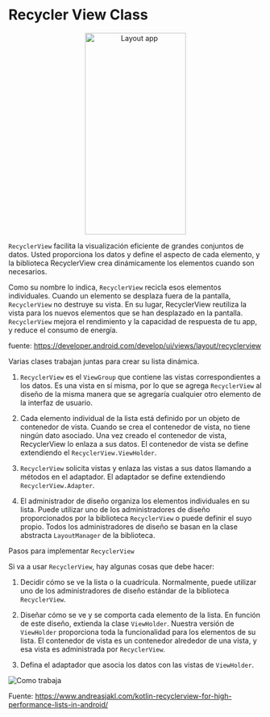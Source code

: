 # Recycler View Class
<p align="center">
<img src="https://github.com/josblax/AplicacionesMoviles/blob/main/userentry.png" alt="Layout app" width="200" height="400">
</p>


`RecyclerView` facilita la visualización eficiente de grandes conjuntos de datos. Usted proporciona los datos y define el aspecto de cada elemento, y la biblioteca RecyclerView crea dinámicamente los elementos cuando son necesarios.

Como su nombre lo indica, `RecyclerView` recicla esos elementos individuales. Cuando un elemento se desplaza fuera de la pantalla, `RecyclerView` no destruye su vista. En su lugar, RecyclerView reutiliza la vista para los nuevos elementos que se han desplazado en la pantalla. `RecyclerView` mejora el rendimiento y la capacidad de respuesta de tu app, y reduce el consumo de energía.

fuente: https://developer.android.com/develop/ui/views/layout/recyclerview

Varias clases trabajan juntas para crear su lista dinámica.

1.	`RecyclerView` es el `ViewGroup` que contiene las vistas correspondientes a los datos. Es una vista en sí misma, por lo que se agrega `RecyclerView` al diseño de la misma manera que se agregaría cualquier otro elemento de la interfaz de usuario.
  
2.	Cada elemento individual de la lista está definido por un  objeto de contenedor de vista. Cuando se crea el contenedor de vista, no tiene ningún dato asociado. Una vez creado el contenedor de vista, RecyclerView  lo enlaza a sus datos. El contenedor de vista se define extendiendo el `RecyclerView.ViewHolder`.

3.	`RecyclerView` solicita vistas y enlaza las vistas a sus datos llamando a métodos en el adaptador. El adaptador se define extendiendo `RecyclerView.Adapter`.

4.	El administrador de diseño organiza los elementos individuales en su lista. Puede utilizar uno de los administradores de diseño proporcionados por la biblioteca `RecyclerView` o puede definir el suyo propio. Todos los administradores de diseño se basan en la  clase abstracta `LayoutManager` de la biblioteca.

Pasos para implementar `RecyclerView`

Si va a usar `RecyclerView`, hay algunas cosas que debe hacer:

1.	Decidir cómo se ve la lista o la cuadrícula. Normalmente, puede utilizar uno de los administradores de diseño estándar de la biblioteca `RecyclerView`.
   
2.	Diseñar cómo se ve y se comporta cada elemento de la lista. En función de este diseño, extienda la clase `ViewHolder`. Nuestra versión de `ViewHolder` proporciona toda la funcionalidad para los elementos de su lista. El contenedor de vista es un contenedor alrededor de una vista, y esa vista es administrada por `RecyclerView`.
4.	Defina el adaptador que asocia los datos con las vistas de `ViewHolder`.

![Como trabaja](https://www.andreasjakl.com/wp-content/uploads/2018/01/Android-RecyclerView-Adapter-Flow.png)

Fuente: https://www.andreasjakl.com/kotlin-recyclerview-for-high-performance-lists-in-android/


